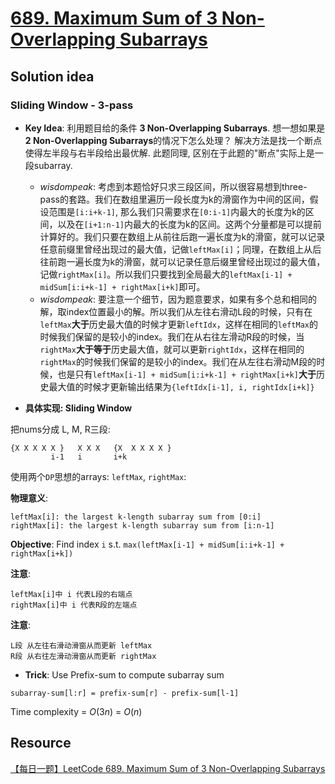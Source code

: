 # [689. Maximum Sum of 3 Non-Overlapping Subarrays](https://leetcode.com/problems/maximum-sum-of-3-non-overlapping-subarrays/description/)

## Solution idea

### Sliding Window - 3-pass

* **Key Idea**: 利用题目给的条件 **3 Non-Overlapping Subarrays**. 想一想如果是 **2 Non-Overlapping Subarrays**的情况下怎么处理？ 解决方法是找一个断点使得左半段与右半段给出最优解. 此题同理, 区别在于此题的"断点"实际上是一段subarray.
    * *wisdompeak*: 考虑到本题恰好只求三段区间，所以很容易想到three-pass的套路。我们在数组里遍历一段长度为k的滑窗作为中间的区间，假设范围是`[i:i+k-1]`, 那么我们只需要求在`[0:i-1]`内最大的长度为k的区间，以及在`[i+1:n-1]`内最大的长度为k的区间。这两个分量都是可以提前计算好的。我们只要在数组上从前往后跑一遍长度为k的滑窗，就可以记录任意前缀里曾经出现过的最大值，记做`leftMax[i]`；同理，在数组上从后往前跑一遍长度为k的滑窗，就可以记录任意后缀里曾经出现过的最大值，记做`rightMax[i]`。所以我们只要找到全局最大的`leftMax[i-1] + midSum[i:i+k-1] + rightMax[i+k]`即可。
    * *wisdompeak*: 要注意一个细节，因为题意要求，如果有多个总和相同的解，取index位置最小的解。所以我们从左往右滑动L段的时候，只有在`leftMax`**大于**历史最大值的时候才更新`leftIdx`，这样在相同的`leftMax`的时候我们保留的是较小的index。我们在从右往左滑动R段的时候，当`rightMax`**大于等于**历史最大值，就可以更新`rightIdx`，这样在相同的`rightMax`的时候我们保留的是较小的index。我们在从左往右滑动M段的时候，也是只有`leftMax[i-1] + midSum[i:i+k-1] + rightMax[i+k]`**大于**历史最大值的时候才更新输出结果为`{leftIdx[i-1], i, rightIdx[i+k]}`

* **具体实现: Sliding Window**

把nums分成 L, M, R三段:
```
{X X X X X }   X X X   {X  X X X X }
         i-1   i       i+k
```
使用两个`DP`思想的arrays: `leftMax`, `rightMax`:

**物理意义**:

    leftMax[i]: the largest k-length subarray sum from [0:i]
    rightMax[i]: the largest k-length subarray sum from [i:n-1]

**Objective**: Find index `i` s.t. `max(leftMax[i-1] + midSum[i:i+k-1] + rightMax[i+k])`

**注意**:
	
    leftMax[i]中 i 代表L段的右端点
    rightMax[i]中 i 代表R段的左端点

**注意**:

	L段 从左往右滑动滑窗从而更新 leftMax
	R段 从右往左滑动滑窗从而更新 rightMax

* **Trick**: Use Prefix-sum to compute subarray sum

`subarray-sum[l:r] = prefix-sum[r] - prefix-sum[l-1]`


Time complexity = $O(3n)$ = $O(n)$


## Resource
[【每日一题】LeetCode 689. Maximum Sum of 3 Non-Overlapping Subarrays](https://www.youtube.com/watch?v=oo_T4GdRot4&t=1705s&ab_channel=HuifengGuan)